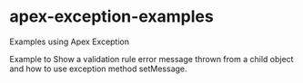 # apex-exception-examples
Examples using Apex Exception

Example to Show a validation rule error message thrown from a child object 
and how to use exception method setMessage.
